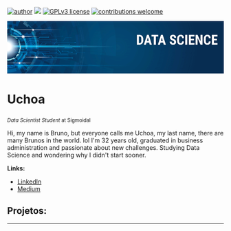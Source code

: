 [![author](https://img.shields.io/badge/author-uchoa-red.svg)](https://www.linkedin.com/in/uchoab) [![](https://img.shields.io/badge/python-3.7+-blue.svg)](https://www.python.org/downloads/release/python-365/) [![GPLv3 license](https://img.shields.io/badge/License-GPLv3-blue.svg)](http://perso.crans.org/besson/LICENSE.html) [![contributions welcome](https://img.shields.io/badge/contributions-welcome-brightgreen.svg?style=flat)](https://github.com/carlosfab/data_science/issues)

<p align="center">
  <img src="banner.png" >
</p>

# Uchoa
<sub>*Data Scientist Student* at Sigmoidal</sub>

Hi, my name is Bruno, but everyone calls me Uchoa, my last name, there are many Brunos in the world. lol
I'm 32 years old, graduated in business administration and passionate about new challenges.
Studying Data Science and wondering why I didn't start sooner.


**Links:**
* [LinkedIn](https://www.linkedin.com/in/uchoab/)
* [Medium](https://medium.com/@uchoacbruno)


## Projetos:


---
